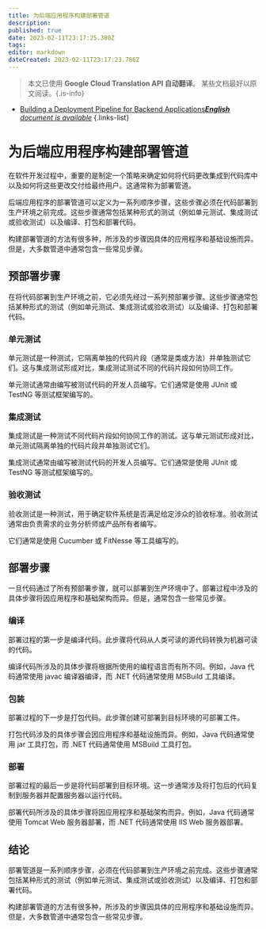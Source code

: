 ```yaml
---
title: 为后端应用程序构建部署管道
description: 
published: true
date: 2023-02-11T23:17:25.380Z
tags: 
editor: markdown
dateCreated: 2023-02-11T23:17:23.786Z
---
```


> 本文已使用 **Google Cloud Translation API 自动翻译**。
某些文档最好以原文阅读。{.is-info}



- [Building a Deployment Pipeline for Backend Applications***English** document is available*](/en/Knowledge-base/Backend/building-a-deployment-pipeline-for-backend-applications)
{.links-list}


# 为后端应用程序构建部署管道

在软件开发过程中，重要的是制定一个策略来确定如何将代码更改集成到代码库中以及如何将这些更改交付给最终用户。这通常称为部署管道。

后端应用程序的部署管道可以定义为一系列顺序步骤，这些步骤必须在代码部署到生产环境之前完成。这些步骤通常包括某种形式的测试（例如单元测试、集成测试或验收测试）以及编译、打包和部署代码。

构建部署管道的方法有很多种，所涉及的步骤因具体的应用程序和基础设施而异。但是，大多数管道中通常包含一些常见步骤。

## 预部署步骤

在将代码部署到生产环境之前，它必须先经过一系列预部署步骤。这些步骤通常包括某种形式的测试（例如单元测试、集成测试或验收测试）以及编译、打包和部署代码。

### 单元测试

单元测试是一种测试，它隔离单独的代码片段（通常是类或方法）并单独测试它们。这与集成测试形成对比，集成测试测试不同的代码片段如何协同工作。

单元测试通常由编写被测试代码的开发人员编写。它们通常是使用 JUnit 或 TestNG 等测试框架编写的。

### 集成测试

集成测试是一种测试不同代码片段如何协同工作的测试。这与单元测试形成对比，单元测试隔离单独的代码片段并单独测试它们。

集成测试通常由编写被测试代码的开发人员编写。它们通常是使用 JUnit 或 TestNG 等测试框架编写的。

### 验收测试

验收测试是一种测试，用于确定软件系统是否满足给定涉众的验收标准。验收测试通常由负责需求的业务分析师或产品所有者编写。

它们通常是使用 Cucumber 或 FitNesse 等工具编写的。

## 部署步骤

一旦代码通过了所有预部署步骤，就可以部署到生产环境中了。部署过程中涉及的具体步骤将因应用程序和基础架构而异。但是，通常包含一些常见步骤。

### 编译

部署过程的第一步是编译代码。此步骤将代码从人类可读的源代码转换为机器可读的代码。

编译代码所涉及的具体步骤将根据所使用的编程语言而有所不同。例如，Java 代码通常使用 javac 编译器编译，而 .NET 代码通常使用 MSBuild 工具编译。

### 包装

部署过程的下一步是打包代码。此步骤创建可部署到目标环境的可部署工件。

打包代码涉及的具体步骤会因应用程序和基础设施而异。例如，Java 代码通常使用 jar 工具打包，而 .NET 代码通常使用 MSBuild 工具打包。

### 部署

部署过程的最后一步是将代码部署到目标环境。这一步通常涉及将打包后的代码复制到服务器并配置服务器以运行代码。

部署代码所涉及的具体步骤将因应用程序和基础架构而异。例如，Java 代码通常使用 Tomcat Web 服务器部署，而 .NET 代码通常使用 IIS Web 服务器部署。

## 结论

部署管道是一系列顺序步骤，必须在代码部署到生产环境之前完成。这些步骤通常包括某种形式的测试（例如单元测试、集成测试或验收测试）以及编译、打包和部署代码。

构建部署管道的方法有很多种，所涉及的步骤因具体的应用程序和基础设施而异。但是，大多数管道中通常包含一些常见步骤。